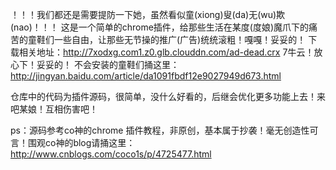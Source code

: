 ！！！我们都还是需要提防一下她，虽然看似童(xiong)叟(da)无(wu)欺(nao)！！！
这是一个简单的chrome插件，给那些生活在某度(度娘)魔爪下的痛苦的童鞋们一些自由，让那些无节操的推广(广告)统统滚粗！嘎嘎！妥妥的！
下载相关地址：http://7xodxg.com1.z0.glb.clouddn.com/ad-dead.crx  7牛云！放心下！妥妥的！
不会安装的童鞋们捅这里：http://jingyan.baidu.com/article/da1091fbdf12e9027949d673.html


仓库中的代码为插件源码，很简单，没什么好看的，后继会优化更多功能上去！来吧某娘！互相伤害吧！

ps：源码参考co神的chrome 插件教程，非原创，基本属于抄袭！毫无创造性可言！围观co神的blog请捅这里：http://www.cnblogs.com/coco1s/p/4725477.html

